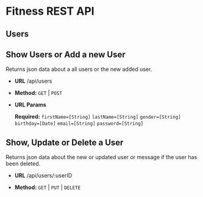 # Fitness REST API

## Users

**Show Users or Add a new User**
----
Returns json data about a all users or the new added user.

* **URL**
/api/users

* **Method:**
`GET` | `POST`

* **URL Params**

    **Required:**
    `firstName=[String]`
    `lastName=[String]`
    `gender=[String]`
    `birthday=[Date]`
    `email=[String]`
    `password=[String]`

**Show, Update or Delete a User**
----
Returns json data about the new or updated user or message if the user has been deleted.

* **URL**
/api/users/:userID

* **Method:**
`GET` | `PUT` | `DELETE`


